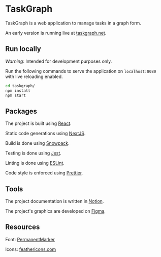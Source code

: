 # TaskGraph

TaskGraph is a web application to manage tasks in a graph form.

An early version is running live at [taskgraph.net](https://taskgraph.net).

## Run locally

_Warning_: Intended for development purposes only.

Run the following commands to serve the application on `localhost:8080` with live reloading enabled.

```sh
cd taskgraph/
npm install
npm start
```

## Packages

The project is built using [React](https://reactjs.org/).

Static code generations using [NextJS](https://nextjs.org/).

Build is done using [Snowpack](https://www.snowpack.dev/).

Testing is done using [Jest](https://jestjs.io/).

Linting is done using [ESLint](https://eslint.org/).

Code style is enforced using [Prettier](https://prettier.io/).

## Tools

The project documentation is written in [Notion](https://www.notion.so/TaskGraph-a72344dd7feb4554b64d9a9bdf5a488d).

The project's graphics are developed on [Figma](https://www.figma.com/file/WclIMqlhIUVXFMjfhsTldN/TaskGraph?node-id=0%3A1).

## Resources

Font: [PermanentMarker](https://www.1001fonts.com/permanent-marker-font.html)

Icons: [feathericons.com](https://feathericons.com/)
